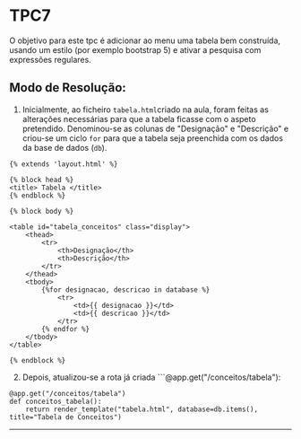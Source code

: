 # TPC7

O objetivo para este tpc é adicionar ao menu uma tabela bem construída, usando um estilo (por exemplo bootstrap 5) e ativar a pesquisa com expressões regulares.

## Modo de Resolução:

1) Inicialmente, ao ficheiro ```tabela.html```criado na aula, foram feitas as alterações necessárias para que a tabela ficasse com o aspeto pretendido. Denominou-se as colunas de "Designação" e "Descrição" e criou-se um ciclo ```for``` para que a tabela seja preenchida com os dados da base de dados (```db```). 

```
{% extends 'layout.html' %}

{% block head %}
<title> Tabela </title>
{% endblock %}

{% block body %}

<table id="tabela_conceitos" class="display">
    <thead>
        <tr>
            <th>Designação</th>
            <th>Descrição</th>
        </tr>
    </thead>
    <tbody>
        {%for designacao, descricao in database %}
            <tr>
                <td>{{ designacao }}</td>
                <td>{{ descricao }}</td>
            </tr>
        {% endfor %}
    </tbody>
</table>

{% endblock %}

```

2) Depois, atualizou-se a rota já criada ```@app.get("/conceitos/tabela"):

```
@app.get("/conceitos/tabela")
def conceitos_tabela():
    return render_template("tabela.html", database=db.items(), title="Tabela de Conceitos")
```












------------------------------

